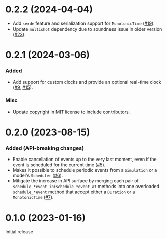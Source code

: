 # 0.2.2 (2024-04-04)

- Add `serde` feature and serialization support for `MonotonicTime` ([#19]).
- Update `multishot` dependency due to soundness issue in older version ([#23]).

[#19]: https://github.com/asynchronics/asynchronix/pull/19
[#23]: https://github.com/asynchronics/asynchronix/pull/23

# 0.2.1 (2024-03-06)

### Added

- Add support for custom clocks and provide an optional real-time clock
  ([#9], [#15]).

[#9]: https://github.com/asynchronics/asynchronix/pull/9
[#15]: https://github.com/asynchronics/asynchronix/pull/15

### Misc

- Update copyright in MIT license to include contributors.

# 0.2.0 (2023-08-15)

### Added (API-breaking changes)

- Enable cancellation of events up to the very last moment, even if the event is
  scheduled for the current time ([#5]).
- Makes it possible to schedule periodic events from a `Simulation` or a model's
  `Scheduler` ([#6]).
- Mitigate the increase in API surface by merging each pair of
  `schedule_*event_in`/`schedule_*event_at` methods into one overloaded
  `schedule_*event` method that accept either a `Duration` or a `MonotonicTime`
  ([#7]).

[#5]: https://github.com/asynchronics/asynchronix/pull/5
[#6]: https://github.com/asynchronics/asynchronix/pull/6
[#7]: https://github.com/asynchronics/asynchronix/pull/7


# 0.1.0 (2023-01-16)

Initial release
